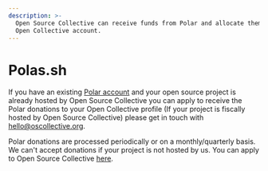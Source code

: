 ```yaml
---
description: >-
  Open Source Collective can receive funds from Polar and allocate them to your
  Open Collective account.
---
```


# Polas.sh

If you have an existing [Polar account](https://polar.sh/) and  your open source project is already hosted by Open Source Collective you can apply to receive the Polar donations to your Open Collective profile (If your project is fiscally hosted by Open Source Collective) please get in touch with hello@oscollective.org. &#x20;

Polar donations are processed periodically or on a monthly/quarterly basis. We can't accept donations if your project is not hosted by us. You can apply to Open Source Collective [here](https://opencollective.com/opensource/apply). &#x20;
